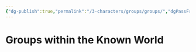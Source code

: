 ```yaml
---
{"dg-publish":true,"permalink":"/3-characters/groups/groups/","dgPassFrontmatter":true}
---
```


# Groups within the Known World